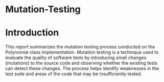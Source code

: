 # Mutation-Testing

# Introduction
This report summarizes the mutation testing process conducted on the Polynomial class implementation. Mutation testing is a technique used to evaluate the quality of software tests by introducing small changes (mutations) to the source code and observing whether the existing tests can detect these changes. The process helps identify weaknesses in the test suite and areas of the code that may be insufficiently tested.
